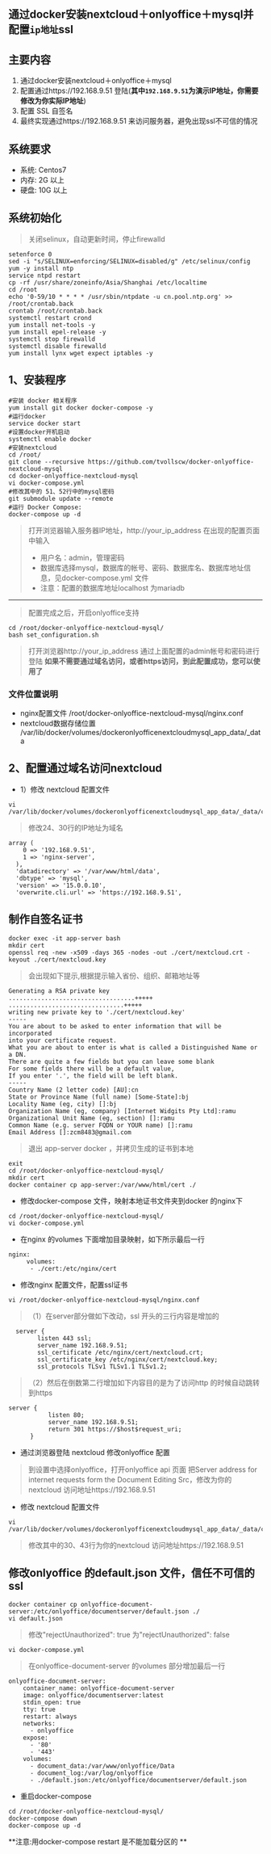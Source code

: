## 通过docker安装nextcloud＋onlyoffice＋mysql并配置`ip地址`ssl
## 主要内容
1. 通过docker安装nextcloud＋onlyoffice＋mysql
2. 配置通过https://192.168.9.51 登陆(**其中`192.168.9.51`为演示IP地址，你需要修改为你实际IP地址**)
3. 配置 SSL 自签名
4. 最终实现通过https://192.168.9.51 来访问服务器，避免出现ssl不可信的情况
## 系统要求
* 系统: Centos7
* 内存: 2G 以上
* 硬盘: 10G 以上
## 系统初始化
> 关闭selinux，自动更新时间，停止firewalld
```
setenforce 0
sed -i "s/SELINUX=enforcing/SELINUX=disabled/g" /etc/selinux/config
yum -y install ntp
service ntpd restart
cp -rf /usr/share/zoneinfo/Asia/Shanghai /etc/localtime
cd /root
echo '0-59/10 * * * * /usr/sbin/ntpdate -u cn.pool.ntp.org' >> /root/crontab.back
crontab /root/crontab.back
systemctl restart crond
yum install net-tools -y
yum install epel-release -y
systemctl stop firewalld
systemctl disable firewalld
yum install lynx wget expect iptables -y
```
## 1、安装程序
```
#安装 docker 相关程序
yum install git docker docker-compose -y
#运行docker
service docker start
#设置docker开机启动
systemctl enable docker
#安装nextcloud
cd /root/
git clone --recursive https://github.com/tvollscw/docker-onlyoffice-nextcloud-mysql
cd docker-onlyoffice-nextcloud-mysql
vi docker-compose.yml
#修改其中的 51、52行中的mysql密码
git submodule update --remote
#运行 Docker Compose:
docker-compose up -d
```
> 打开浏览器输入服务器IP地址，http://your_ip_address 在出现的配置页面中输入
> * 用户名：admin，管理密码
> * 数据库选择mysql，数据库的帐号、密码、数据库名、数据库地址信息，见docker-compose.yml 文件
> * 注意：配置的数据库地址localhost 为mariadb
***
> 配置完成之后，开启onlyoffice支持
```
cd /root/docker-onlyoffice-nextcloud-mysql/
bash set_configuration.sh
```
> 打开浏览器http://your_ip_address  通过上面配置的admin帐号和密码进行登陆
> **如果不需要通过域名访问，或者https访问，到此配置成功，您可以使用了**

### 文件位置说明
* nginx配置文件
/root/docker-onlyoffice-nextcloud-mysql/nginx.conf
* nextcloud数据存储位置
/var/lib/docker/volumes/dockeronlyofficenextcloudmysql_app_data/_data

## 2、配置通过域名访问nextcloud
* 1）修改 nextcloud 配置文件
```
vi /var/lib/docker/volumes/dockeronlyofficenextcloudmysql_app_data/_data/config/config.php
```
> 修改24、30行的IP地址为域名
```
array (
    0 => '192.168.9.51',
    1 => 'nginx-server',
  ),
  'datadirectory' => '/var/www/html/data',
  'dbtype' => 'mysql',
  'version' => '15.0.0.10',
  'overwrite.cli.url' => 'https://192.168.9.51',

```
## 制作自签名证书
```
docker exec -it app-server bash
mkdir cert
openssl req -new -x509 -days 365 -nodes -out ./cert/nextcloud.crt -keyout ./cert/nextcloud.key
```
> 会出现如下提示,根据提示输入省份、组织、邮箱地址等
```
Generating a RSA private key
...................................+++++
................................+++++
writing new private key to './cert/nextcloud.key'
-----
You are about to be asked to enter information that will be incorporated
into your certificate request.
What you are about to enter is what is called a Distinguished Name or a DN.
There are quite a few fields but you can leave some blank
For some fields there will be a default value,
If you enter '.', the field will be left blank.
-----
Country Name (2 letter code) [AU]:cn
State or Province Name (full name) [Some-State]:bj
Locality Name (eg, city) []:bj
Organization Name (eg, company) [Internet Widgits Pty Ltd]:ramu
Organizational Unit Name (eg, section) []:ramu
Common Name (e.g. server FQDN or YOUR name) []:ramu
Email Address []:zcm8483@gmail.com
```
> 退出 app-server docker ，并拷贝生成的证书到本地
```
exit
cd /root/docker-onlyoffice-nextcloud-mysql/
mkdir cert
docker container cp app-server:/var/www/html/cert ./
```

* 修改docker-compose 文件，映射本地证书文件夹到docker 的nginx下
```
cd /root/docker-onlyoffice-nextcloud-mysql/
vi docker-compose.yml
```
* 在nginx 的volumes 下面增加目录映射，如下所示最后一行
```
nginx:
     volumes:
      - ./cert:/etc/nginx/cert
```
* 修改nginx 配置文件，配置ssl证书
```
vi /root/docker-onlyoffice-nextcloud-mysql/nginx.conf
```
>  （1）在server部分做如下改动，ssl 开头的三行内容是增加的
```
  server {
        listen 443 ssl;
        server_name 192.168.9.51;
        ssl_certificate /etc/nginx/cert/nextcloud.crt;
        ssl_certificate_key /etc/nginx/cert/nextcloud.key;
        ssl_protocols TLSv1 TLSv1.1 TLSv1.2;
```

> （2）然后在倒数第二行增加如下内容目的是为了访问http 的时候自动跳转到https
```
server {
           listen 80;
           server_name 192.168.9.51;
           return 301 https://$host$request_uri;
      }
```

* 通过浏览器登陆 nextcloud 修改onlyoffice 配置
> 到设置中选择onlyoffice，打开onlyoffice api 页面
> 把Server address for internet requests form the Document Editing Src，修改为你的nextcloud 访问地址https://192.168.9.51

* 修改 nextcloud 配置文件
```
vi /var/lib/docker/volumes/dockeronlyofficenextcloudmysql_app_data/_data/config/config.php
```
> 修改其中的30、43行为你的nextcloud 访问地址https://192.168.9.51

## 修改onlyoffice 的default.json 文件，信任不可信的ssl
```
docker container cp onlyoffice-document-server:/etc/onlyoffice/documentserver/default.json ./
vi default.json
```
> 修改"rejectUnauthorized": true 为"rejectUnauthorized": false
```
vi docker-compose.yml 
```
> 在onlyoffice-document-server 的volumes 部分增加最后一行
```
onlyoffice-document-server:
    container_name: onlyoffice-document-server
    image: onlyoffice/documentserver:latest
    stdin_open: true
    tty: true
    restart: always
    networks:
      - onlyoffice
    expose:
      - '80'
      - '443'
    volumes:
      - document_data:/var/www/onlyoffice/Data
      - document_log:/var/log/onlyoffice
      - ./default.json:/etc/onlyoffice/documentserver/default.json
```
* 重启docker-compose
```
cd /root/docker-onlyoffice-nextcloud-mysql/
docker-compose down
docker-compose up -d
```
**注意:用docker-compose restart 是不能加载分区的 **

